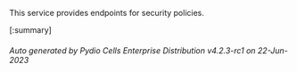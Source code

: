 






This service provides endpoints for security policies.

[:summary]

###### Auto generated by Pydio Cells Enterprise Distribution v4.2.3-rc1 on 22-Jun-2023
